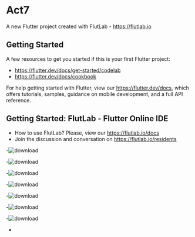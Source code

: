 # Act7

A new Flutter project created with FlutLab - https://flutlab.io

## Getting Started

A few resources to get you started if this is your first Flutter project:

- https://flutter.dev/docs/get-started/codelab
- https://flutter.dev/docs/cookbook

For help getting started with Flutter, view our
https://flutter.dev/docs, which offers tutorials,
samples, guidance on mobile development, and a full API reference.

## Getting Started: FlutLab - Flutter Online IDE

- How to use FlutLab? Please, view our https://flutlab.io/docs
- Join the discussion and conversation on https://flutlab.io/residents

-![download](https://github.com/user-attachments/assets/1c917683-d61e-46de-a9f0-59620d2075f1)


-![download](https://github.com/user-attachments/assets/113eacfe-b439-4828-a12b-d5b7770067f0)


-![download](https://github.com/user-attachments/assets/64831bc0-d2ff-4221-af31-63bef031bf7a)


-![download](https://github.com/user-attachments/assets/3d097cce-7d29-4aa8-a1ba-404be4e4b34d)


-![download](https://github.com/user-attachments/assets/b008b037-e71a-42a4-b2c5-8b26bf032a59)


-![download](https://github.com/user-attachments/assets/f2fa3cd2-702a-4c2d-8a29-fb6fb9294d3f)


-![download](https://github.com/user-attachments/assets/4a77a811-20ba-4746-9ae6-8ff10fea7f7f)


-
